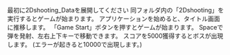 最初に2Dshooting_Dataを展開してください
同フォルダ内の「2Dshooting」を実行するとゲームが始まります。
アプリケーションを始めると、タイトル画面に推移します。
「Game Start」ボタンを押すとゲームが始まります。
Spaceで弾を発射、左右上下キーで移動できます。
スコアを5000獲得するとボスが出現します。
(エラーが起きると10000で出現します。)



